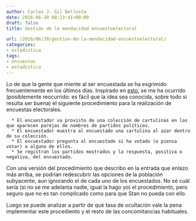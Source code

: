 ```yaml
---
author: Carlos J. Gil Bellosta
date: 2016-06-30 08:13:41+00:00
draft: false
title: Gestión de la mendacidad encuestoelectoral

url: /2016/06/30/gestion-de-la-mendacidad-encuestoelectoral/
categories:
- estadística
tags:
- encuestas
- estadística
---
```


Lo de que la gente que miente al ser encuestada se ha esgrimido frecuentemente en los últimos días. Inspirado en [esto](https://www.datanalytics.com/2016/01/22/analisis-estadistico-de-respuestas-ocultas-en-encuestas/), se me ha ocurrido (posiblemente reocurrido: es fácil que la idea sea conocida, sobre todo si resulta ser buena) el siguiente procedimiento para la realización de encuestas electorales.




	  * El encuestador va provisto de una colección de cartulinas en las que aparecen parejas de nombres de partidos políticos.
	  * El encuestador muestra al encuestado una cartulina al azar dentro de su colección.
	  * El encuestador pregunta al encuestado si ha votado (o piensa votar) a alguno de ellos.
	  * Se registran los partidos mostrados y la respuesta, positiva o negativa, del encuestado.


Con una versión del procedimiento que describo en la entrada que enlazo más arriba, se podrían redescubrir las opciones de la población subyacente, aun ignorando el de cada uno de los encuestados. No sé cuál sería (si no se me adelanta nadie, igual la hago yo) el procedimiento, pero seguro que no es tan complicado como para que Stan no pueda con ello.

Luego se puede analizar a partir de qué tasa de ocultación vale la pena implementar este procediento y el resto de las concomitancias habituales.





